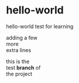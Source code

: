 # hello-world
hello-world test for learning

adding a few
<br/>more
<br/>extra lines

this is the
<br/>test <strong>branch</strong> of
<br/>the project
